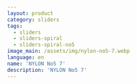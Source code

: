 ```yaml
---
layout: product
category: sliders
tags:
  - sliders
  - sliders-spiral
  - sliders-spiral-no5
image_main: /assets/img/nylon-no5-7.webp
language: en
name: 'NYLON No5 7'
description: 'NYLON No5 7'
---
```

